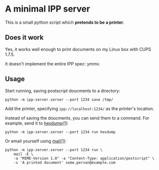 A minimal IPP server
====================


This is a small python script which __pretends to be a printer__.


Does it work
------------

Yes, it works well enough to print documents on my Linux box with CUPS 1.7.5.

It doesn't implement the entire IPP spec: ymmv.


Usage
-----

Start running, saving postscript doucments to a directory:
```
python -m ipp-server.server --port 1234 save /tmp/
```

Add the printer, specifying `ipp://localhost:1234/` as the printer's location.

Instead of saving the doucments, you can send them to a command. For example, send it to [hexdump(1)]:
```
python -m ipp-server.server --port 1234 run hexdump
```

Or email yourself using [mail(1)]:
```
python -m ipp-server.server --port 1234 run \
	mail -E \
	-a "MIME-Version 1.0" -a "Content-Type: application/postscript" \
	-s 'A printed document' some.person@example.com
```



[hexdump(1)]: https://linux.die.net/man/1/hexdump
[mail(1)]:  https://linux.die.net/man/1/mail
